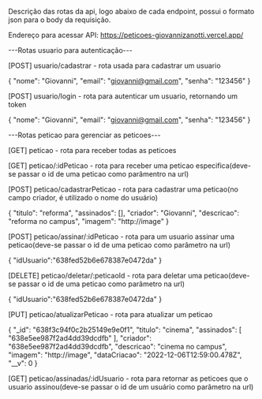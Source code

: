 
Descrição das rotas da api, logo abaixo de cada endpoint, possui o formato json para o body da requisição.

Endereço para acessar API: https://peticoes-giovannizanotti.vercel.app/



---Rotas usuario para autenticação---

[POST] usuario/cadastrar - rota usada para cadastrar um usuario

{ 
  "nome": "Giovanni", 
  "email": "giovanni@gmail.com", 
  "senha": "123456"
}



[POST] usuario/login - rota para autenticar um usuario, retornando um token

{ 
  "nome": "Giovanni", 
  "email": "giovanni@gmail.com", 
  "senha": "123456"
}



---Rotas peticao para gerenciar as peticoes---

[GET] peticao - rota para receber todas as peticoes



[GET] peticao/:idPeticao - rota para receber uma peticao especifica(deve-se passar o id de uma peticao como parâmentro na url)



[POST] peticao/cadastrarPeticao - rota para cadastrar uma peticao(no campo criador, é utilizado o nome do usuário)

{
  "titulo": "reforma",
  "assinados": [],
  "criador": "Giovanni",
  "descricao": "reforma no campus",
  "imagem": "http://image"
}



[POST] peticao/assinar/:idPeticao - rota para um usuario assinar uma peticao(deve-se passar o id de uma peticao como parâmetro na url)

{ 
  "idUsuario":"638fed52b6e678387e0472da"
}



[DELETE] peticao/deletar/:peticaoId - rota para deletar uma peticao(deve-se passar o id de uma peticao como parâmetro na url)

{ 
  "idUsuario":"638fed52b6e678387e0472da"
}



[PUT] peticao/atualizarPeticao - rota para atualizar um peticao

{
    "_id": "638f3c94f0c2b25149e9e0f1",
    "titulo": "cinema",
    "assinados": [
        "638e5ee987f2ad4dd39dcdfb"
    ],
    "criador": "638e5ee987f2ad4dd39dcdfb",
    "descricao": "cinema no campus",
    "imagem": "http://image",
    "dataCriacao": "2022-12-06T12:59:00.478Z",
    "__v": 0
}



[GET] peticao/assinadas/:idUsuario - rota para retornar as peticoes que o usuario assinou(deve-se passar o id de um usuário como parâmetro na url)


